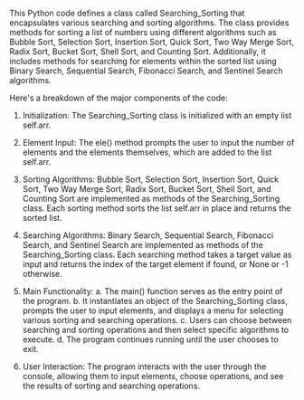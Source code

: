 This Python code defines a class called Searching_Sorting that encapsulates various searching and sorting algorithms. The class provides 
methods for sorting a list of numbers using different algorithms such as Bubble Sort, Selection Sort, Insertion Sort, Quick Sort, Two Way Merge Sort, Radix Sort, Bucket Sort, 
Shell Sort, and Counting Sort. Additionally, it includes methods for searching for elements within the sorted list using Binary Search, Sequential Search, Fibonacci Search, and Sentinel Search algorithms.

Here's a breakdown of the major components of the code:

1. Initialization:
  The Searching_Sorting class is initialized with an empty list self.arr.

2. Element Input:
   The ele() method prompts the user to input the number of elements and the elements themselves, which are added to the list self.arr.

3. Sorting Algorithms:
  Bubble Sort, Selection Sort, Insertion Sort, Quick Sort, Two Way Merge Sort, Radix Sort, Bucket Sort, Shell Sort, and Counting Sort are implemented as methods of the Searching_Sorting class.
Each sorting method sorts the list self.arr in place and returns the sorted list.

4. Searching Algorithms:
  Binary Search, Sequential Search, Fibonacci Search, and Sentinel Search are implemented as methods of the Searching_Sorting class.
Each searching method takes a target value as input and returns the index of the target element if found, or None or -1 otherwise.

5. Main Functionality:
  a. The main() function serves as the entry point of the program.
  b. It instantiates an object of the Searching_Sorting class, prompts the user to input elements, and displays a menu for selecting various sorting and searching operations.
  c. Users can choose between searching and sorting operations and then select specific algorithms to execute.
  d. The program continues running until the user chooses to exit.

6. User Interaction:
  The program interacts with the user through the console, allowing them to input elements, choose operations, and see the results of sorting and searching operations.
